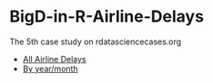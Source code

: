 # BigD-in-R-Airline-Delays
The 5th case study on rdatasciencecases.org

- [All Airline Delays](http://rdatasciencecases.org/Data/Airline/AirlineDelays.tar.bz2)
- [By year/month](http://rdatasciencecases.org/Data/Airline)
